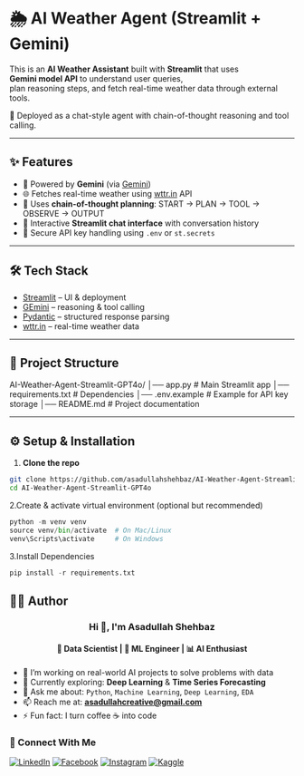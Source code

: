 # 🌦️ AI Weather Agent (Streamlit + Gemini)

This is an **AI Weather Assistant** built with **Streamlit** that uses  
**Gemini model API** to understand user queries,  
plan reasoning steps, and fetch real-time weather data through external tools.  

🚀 Deployed as a chat-style agent with chain-of-thought reasoning and tool calling.

---

## ✨ Features
- 🤖 Powered by **Gemini** (via [Gemini]([Gemini](https://gemini.google.com/app)))  
- 🌐 Fetches real-time weather using [wttr.in](https://wttr.in) API  
- 🧠 Uses **chain-of-thought planning**: START → PLAN → TOOL → OBSERVE → OUTPUT  
- 💬 Interactive **Streamlit chat interface** with conversation history  
- 🔑 Secure API key handling using `.env` or `st.secrets`  

---

## 🛠️ Tech Stack
- [Streamlit](https://streamlit.io/) – UI & deployment  
- [GEmini]([https://platform.openai.com/](https://gemini.google.com/app)) – reasoning & tool calling  
- [Pydantic](https://docs.pydantic.dev/) – structured response parsing  
- [wttr.in](https://wttr.in) – real-time weather data  

---

## 📂 Project Structure
AI-Weather-Agent-Streamlit-GPT4o/
│── app.py # Main Streamlit app
│── requirements.txt # Dependencies
│── .env.example # Example for API key storage
│── README.md # Project documentation


---

## ⚙️ Setup & Installation

1. **Clone the repo**  
```bash
git clone https://github.com/asadullahshehbaz/AI-Weather-Agent-Streamlit-GPT4o.git
cd AI-Weather-Agent-Streamlit-GPT4o
```
2.Create & activate virtual environment (optional but recommended)
```python
python -m venv venv
source venv/bin/activate  # On Mac/Linux
venv\Scripts\activate     # On Windows
```
3.Install Dependencies
```python
pip install -r requirements.txt
```

## 🧑‍💻 Author

<h3 align="center">Hi 👋, I'm Asadullah Shehbaz</h3>
<h4 align="center">🚀 Data Scientist | 🤖 ML Engineer | 📊 AI Enthusiast</h4>

- 🔭 I’m working on real-world AI projects to solve problems with data  
- 🌱 Currently exploring: **Deep Learning** & **Time Series Forecasting**  
- 💬 Ask me about: `Python`, `Machine Learning`, `Deep Learning`, `EDA`  
- 📫 Reach me at: **asadullahcreative@gmail.com**  
- ⚡ Fun fact: I turn coffee ☕ into code  

### 🔗 Connect With Me

[![LinkedIn](https://img.shields.io/badge/-LinkedIn-0A66C2?style=for-the-badge&logo=linkedin&logoColor=white)](https://www.linkedin.com/in/asadullah-shehbaz-18172a2bb/) 
[![Facebook](https://img.shields.io/badge/-Facebook-1877F2?style=for-the-badge&logo=facebook&logoColor=white)](https://web.facebook.com/profile.php?id=61576230402114) 
[![Instagram](https://img.shields.io/badge/-Instagram-E4405F?style=for-the-badge&logo=instagram&logoColor=white)](https://www.instagram.com/asad_ullahshehbaz/) 
[![Kaggle](https://img.shields.io/badge/-Kaggle-20BEFF?style=for-the-badge&logo=kaggle&logoColor=white)](https://www.kaggle.com/asadullahcreative) 


